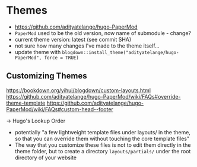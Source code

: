 # Themes

- https://github.com/adityatelange/hugo-PaperMod
- `PaperMod` used to be the old version, now name of submodule - change?
- current theme version: latest (see commit SHA)
- not sure how many changes I've made to the theme itself...
- update theme with `blogdown::install_theme("adityatelange/hugo-PaperMod", force = TRUE)`


## Customizing Themes
https://bookdown.org/yihui/blogdown/custom-layouts.html
https://github.com/adityatelange/hugo-PaperMod/wiki/FAQs#override-theme-template
https://github.com/adityatelange/hugo-PaperMod/wiki/FAQs#custom-head--footer

-> Hugo's Lookup Order

- potentially "a few lightweight template files under layouts/ in the theme, so that you can override them without touching the core template files"
- The way that you customize these files is not to edit them directly in the theme folder, but to create a directory `layouts/partials/` under the root directory of your website